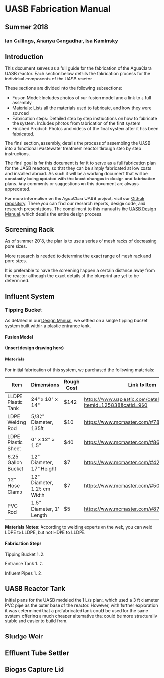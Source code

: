 # UASB Fabrication Manual

## Summer 2018

### Ian Cullings, Ananya Gangadhar, Isa Kaminsky

## Introduction

This document serves as a full guide for the fabrication of the AguaClara UASB reactor.  Each section below details the fabrication process for the individual components of the UASB reactor.  

These sections are divided into the following subsections:
* Fusion Model: Includes photos of our fusion model and a link to a full assembly
* Materials: Lists all the materials used to fabricate, and how they were sourced
* Fabrication steps: Detailed step by step instructions on how to fabricate the system.  Includes photos from fabrication of the first system
* Finished Product: Photos and videos of the final system after it has been fabricated.

The final section, assembly, details the process of assembling the UASB into a functional wastewater treatment reactor through step by step instructions.

The final goal is for this document is for it to serve as a full fabrication plan for the UASB reactors, so that they can be simply fabricated at low costs and installed abroad.  As such it will be a working document that will be constantly being updated with the latest changes in design and fabrication plans.  Any comments or suggestions on this document are always appreciated.

For more information on the AguaClara UASB project, visit our [Github repository](https://github.com/AguaClara/UASB).  There you can find our research reports, design code, and research presentations.  The compliment to this manual is the [UASB Design Manual](https://github.com/AguaClara/UASB/blob/master/UASBdesignmanual.md), which details the entire design process.

## Screening Rack
As of summer 2018, the plan is to use a series of mesh racks of decreasing pore sizes.

More research is needed to determine the exact range of mesh rack and pore sizes.

It is preferable to have the screening happen a certain distance away from the reactor although the exact details of the blueprint are yet to be determined.

## Influent System

### Tipping Bucket
As detailed in our [Design Manual](https://github.com/AguaClara/UASB/blob/master/UASBdesignmanual.md), we settled on a single tipping bucket system built within a plastic entrance tank.  

#### Fusion Model
**(Insert design drawing here)**

#### Materials

For initial fabrication of this system, we purchased the following materials:

| Item               | Dimensions                  | Rough Cost | Link to Item                                                        |
| ------------------ | --------------------------- | ---------- | ------------------------------------------------------------------- |
| LLDPE Plastic Tank | 24" x 18" x 14"             | $142       | https://www.usplastic.com/catalog/item.aspx?itemid=125838&catid=960 |
| LDPE Welding Rod  | 5/32" Diameter, 135ft       | $10        | https://www.mcmaster.com/#7889a38/=1djicjq                          |
| LDPE Plastic Sheet | 6" x 12" x 1.5"             | $40        | https://www.mcmaster.com/#8657k337/=1djix0x                         |
| 6.25 Gallon Bucket | 12" Diameter, 17" Height    | $7         | https://www.mcmaster.com/#4269T75                                   |
| 12" Hose Clamp     | 12" Diameter, 1.25 cm Width | $7         | https://www.mcmaster.com/#5011t44/=1dhug64                          |
| PVC Rod            | 1.5" Diameter, 1' Length    | $5         | https://www.mcmaster.com/#8745k22/=1dhzna2                          |

**Materials Notes:**  According to welding experts on the web, you can weld LDPE to LLDPE, but not HDPE to LLDPE.

#### Fabrication Steps

Tipping Bucket
1.
2.

Entrance Tank
1.
2.

Influent Pipes
1.
2.


## UASB Reactor Tank
Initial plans for the UASB modeled the 1 L/s plant, which used a 3 ft diameter PVC pipe as the outer base of the reactor.  However, with further exploration it was determined that a prefabricated tank could be used for the same system, offering a much cheaper alternative that could be more structurally stable and easier to build from. 



## Sludge Weir

## Effluent Tube Settler

## Biogas Capture Lid
